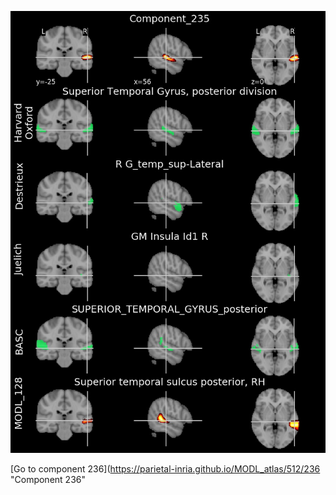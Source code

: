


![235](preliminary/235.jpg "Component 235")

[Go to component 236](https://parietal-inria.github.io/MODL_atlas/512/236 "Component 236"